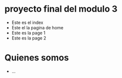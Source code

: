 # proyecto final del modulo 3

- Este es el index
- Este el la pagina de home
- Este es la page 1
- Este es la page 2

# Quienes somos
- ...
